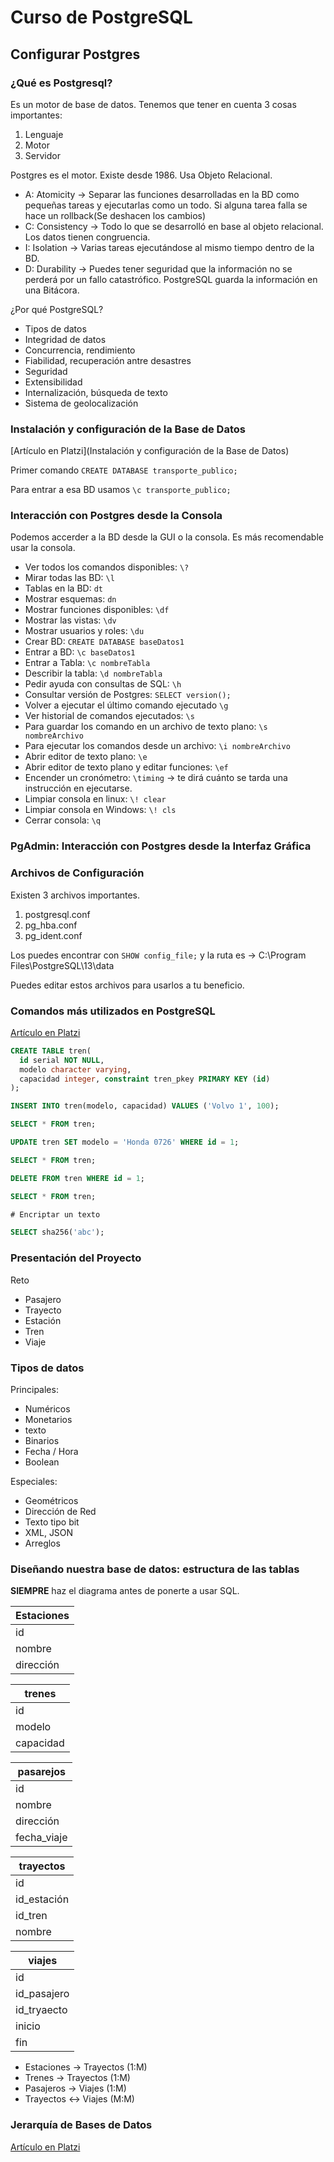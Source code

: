 # Curso de PostgreSQL

## Configurar Postgres

### ¿Qué es Postgresql?

Es un motor de base de datos. Tenemos que tener en cuenta 3 cosas importantes:

1. Lenguaje
2. Motor
3. Servidor

Postgres es el motor. Existe desde 1986. Usa Objeto Relacional.

- A: Atomicity -> Separar las funciones desarrolladas en la BD como pequeñas tareas y ejecutarlas como un todo. Si alguna tarea falla se hace un rollback(Se deshacen los cambios)
- C: Consistency -> Todo lo que se desarrolló en base al objeto relacional. Los datos tienen congruencia.
- I: Isolation -> Varias tareas ejecutándose al mismo tiempo dentro de la BD.
- D: Durability -> Puedes tener seguridad que la información no se perderá por un fallo catastrófico. PostgreSQL guarda la información en una Bitácora.

¿Por qué PostgreSQL?

- Tipos de datos
- Integridad de datos
- Concurrencia, rendimiento
- Fiabilidad, recuperación antre desastres
- Seguridad
- Extensibilidad
- Internalización, búsqueda de texto
- Sistema de geolocalización

### Instalación y configuración de la Base de Datos

[Artículo en Platzi](Instalación y configuración de la Base de Datos)

Primer comando `CREATE DATABASE transporte_publico;`

Para entrar a esa BD usamos `\c transporte_publico;`

### Interacción con Postgres desde la Consola

Podemos accerder a la BD desde la GUI o la consola. Es más recomendable usar la consola.

- Ver todos los comandos disponibles: `\?`
- Mirar todas las BD: `\l`
- Tablas en la BD: `dt`
- Mostrar esquemas: `dn`
- Mostrar funciones disponibles: `\df`
- Mostrar las vistas: `\dv`
- Mostrar usuarios y roles: `\du`
- Crear BD: `CREATE DATABASE baseDatos1`
- Entrar a BD: `\c baseDatos1`
- Entrar a Tabla: `\c nombreTabla`
- Describir la tabla: `\d nombreTabla`
- Pedir ayuda con consultas de SQL: `\h`
- Consultar versión de Postgres: `SELECT version();`
- Volver a ejecutar el último comando ejecutado `\g`
- Ver historial de comandos ejecutados: `\s`
- Para guardar los comando en un archivo de texto plano: `\s nombreArchivo`
- Para ejecutar los comandos desde un archivo: `\i nombreArchivo`
- Abrir editor de texto plano: `\e`
- Abrir editor de texto plano y editar funciones: `\ef`
- Encender un cronómetro: `\timing` -> te dirá cuánto se tarda una instrucción en ejecutarse.
- Limpiar consola en linux: `\! clear`
- Limpiar consola en Windows: `\! cls`
- Cerrar consola: `\q`

### PgAdmin: Interacción con Postgres desde la Interfaz Gráfica

### Archivos de Configuración

Existen 3 archivos importantes.

1. postgresql.conf
2. pg_hba.conf
3. pg_ident.conf

Los puedes encontrar con `SHOW config_file;` y la ruta es -> C:\Program Files\PostgreSQL\13\data

Puedes editar estos archivos para usarlos a tu beneficio.

### Comandos más utilizados en PostgreSQL

[Artículo en Platzi](https://platzi.com/clases/1480-postgresql/24849-comandos-mas-utilizados-en-postgresql/)

```sql
CREATE TABLE tren(
  id serial NOT NULL,
  modelo character varying,
  capacidad integer, constraint tren_pkey PRIMARY KEY (id)
);

INSERT INTO tren(modelo, capacidad) VALUES ('Volvo 1', 100);

SELECT * FROM tren;

UPDATE tren SET modelo = 'Honda 0726' WHERE id = 1;

SELECT * FROM tren;

DELETE FROM tren WHERE id = 1;

SELECT * FROM tren;

# Encriptar un texto

SELECT sha256('abc');
```

### Presentación del Proyecto

Reto

- Pasajero
- Trayecto
- Estación
- Tren
- Viaje

### Tipos de datos

Principales:

- Numéricos
- Monetarios
- texto
- Binarios
- Fecha / Hora
- Boolean

Especiales:

- Geométricos
- Dirección de Red
- Texto tipo bit
- XML, JSON
- Arreglos

### Diseñando nuestra base de datos: estructura de las tablas

**SIEMPRE** haz el diagrama antes de ponerte a usar SQL.

| Estaciones |
| ---------- |
| id         |
| nombre     |
| dirección  |

| trenes    |
| --------- |
| id        |
| modelo    |
| capacidad |

| pasarejos   |
| ----------- |
| id          |
| nombre      |
| dirección   |
| fecha_viaje |

| trayectos   |
| ----------- |
| id          |
| id_estación |
| id_tren     |
| nombre      |

| viajes      |
| ----------- |
| id          |
| id_pasajero |
| id_tryaecto |
| inicio      |
| fin         |

- Estaciones -> Trayectos (1:M)
- Trenes -> Trayectos (1:M)
- Pasajeros -> Viajes (1:M)
- Trayectos <-> Viajes (M:M)

### Jerarquía de Bases de Datos

[Artículo en Platzi](https://platzi.com/clases/1480-postgresql/24848-jerarquia-de-bases-de-datos/)
